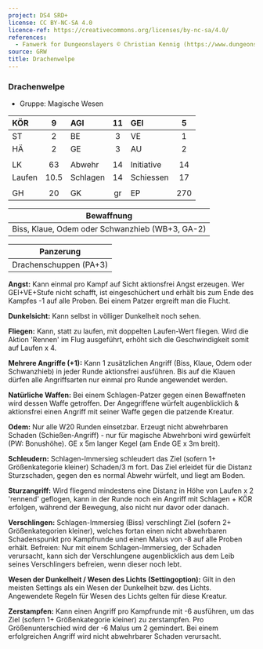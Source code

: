 ```yaml
---
project: DS4 SRD+
license: CC BY-NC-SA 4.0
licence-ref: https://creativecommons.org/licenses/by-nc-sa/4.0/
references: 
  - Fanwerk for Dungeonslayers © Christian Kennig (https://www.dungeonslayers.net/)
source: GRW
title: Drachenwelpe
---
```


### Drachenwelpe

- Gruppe: Magische Wesen

| KÖR    |  9   | AGI      | 11  | GEI        |  5  |
| :----- | :--: | :------- | :-: | :--------- | :-: |
| ST     |  2   | BE       |  3  | VE         |  1  |
| HÄ     |  2   | GE       |  3  | AU         |  2  |
|        |      |          |     |            |     |
| LK     |  63  | Abwehr   | 14  | Initiative | 14  |
| Laufen | 10.5 | Schlagen | 14  | Schiessen  | 17  |
|        |      |          |     |            |     |
| GH     |  20  | GK       | gr  | EP         | 270 |

|                   Bewaffnung                    |
| :---------------------------------------------: |
| Biss, Klaue, Odem oder Schwanzhieb (WB+3, GA-2) |

|       Panzerung        |
| :--------------------: |
| Drachenschuppen (PA+3) |

**Angst:** Kann einmal pro Kampf auf Sicht aktionsfrei Angst erzeugen. Wer GEI+VE+Stufe nicht schafft, ist eingeschüchert und erhält bis zum Ende des Kampfes -1 auf alle Proben. Bei einem Patzer ergreift man die Flucht.

**Dunkelsicht:** Kann selbst in völliger Dunkelheit noch sehen.

**Fliegen:** Kann, statt zu laufen, mit doppelten Laufen-Wert fliegen. Wird die Aktion 'Rennen' im Flug ausgeführt, erhöht sich die Geschwindigkeit somit auf Laufen x 4.

**Mehrere Angriffe (+1):** Kann 1 zusätzlichen Angriff (Biss, Klaue, Odem oder Schwanzhieb) in jeder Runde aktionsfrei ausführen. Bis auf die Klauen dürfen alle Angriffsarten nur einmal pro Runde angewendet werden.

**Natürliche Waffen:** Bei einem Schlagen-Patzer gegen einen Bewaffneten wird dessen Waffe getroffen. Der Angegriffene würfelt augenblicklich & aktionsfrei einen Angriff mit seiner Waffe gegen die patzende Kreatur.

**Odem:** Nur alle W20 Runden einsetzbar. Erzeugt nicht abwehrbaren Schaden (Schießen-Angriff) - nur für magische Abwehrboni wird gewürfelt (PW: Bonushöhe). GE x 5m langer Kegel (am Ende GE x 3m breit).

**Schleudern:** Schlagen-Immersieg schleudert das Ziel (sofern 1+ Größenkategorie kleiner) Schaden/3 m fort. Das Ziel erleidet für die Distanz Sturzschaden, gegen den es normal Abwehr würfelt, und liegt am Boden.

**Sturzangriff:** Wird fliegend mindestens eine Distanz in Höhe von Laufen x 2 'rennend' geflogen, kann in der Runde noch ein Angriff mit Schlagen + KÖR erfolgen, während der Bewegung, also nicht nur davor oder danach.

**Verschlingen:** Schlagen-Immersieg (Biss) verschlingt Ziel (sofern 2+ Größenkategorien kleiner), welches fortan einen nicht abwehrbaren Schadenspunkt pro Kampfrunde und einen Malus von -8 auf alle Proben erhält. Befreien: Nur mit einem Schlagen-Immersieg, der Schaden verursacht, kann sich der Verschlungene augenblicklich aus dem Leib seines Verschlingers befreien, wenn dieser noch lebt.

**Wesen der Dunkelheit / Wesen des Lichts (Settingoption):** Gilt in den meisten Settings als ein Wesen der Dunkelheit bzw. des Lichts. Angewendete Regeln für Wesen des Lichts gelten für diese Kreatur.

**Zerstampfen:** Kann einen Angriff pro Kampfrunde mit -6 ausführen, um das Ziel (sofern 1+ Größenkategorie kleiner) zu zerstampfen. Pro Größenunterschied wird der -6 Malus um 2 gemindert. Bei einem erfolgreichen Angriff wird nicht abwehrbarer Schaden verursacht.


